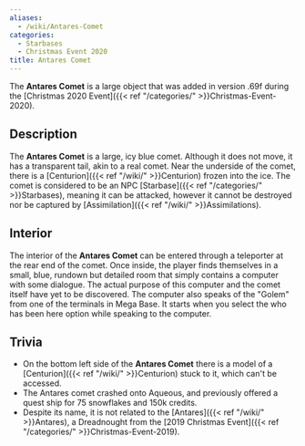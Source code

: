 ```yaml
---
aliases:
  - /wiki/Antares-Comet
categories:
  - Starbases
  - Christmas Event 2020
title: Antares Comet
---
```


The **Antares Comet** is a large object that was added in version .69f during the [Christmas 2020 Event]({{< ref "/categories/" >}}Christmas-Event-2020).

## Description

The **Antares Comet** is a large, icy blue comet. Although it does not move, it has a transparent tail, akin to a real comet. Near the underside of the comet, there is a [Centurion]({{< ref "/wiki/" >}}Centurion) frozen into the ice. The comet is considered to be an NPC [Starbase]({{< ref "/categories/" >}}Starbases), meaning it can be attacked, however it cannot be destroyed nor be captured by [Assimilation]({{< ref "/wiki/" >}}Assimilations).

## Interior

The interior of the **Antares Comet** can be entered through a teleporter at the rear end of the comet. Once inside, the player finds themselves in a small, blue, rundown but detailed room that simply contains a computer with some dialogue. The actual purpose of this computer and the comet itself have yet to be discovered. The computer also speaks of the "Golem" from one of the terminals in Mega Base. It starts when you select the who has been here option while speaking to the computer.

## Trivia

- On the bottom left side of the **Antares Comet** there is a model of a [Centurion]({{< ref "/wiki/" >}}Centurion) stuck to it, which can't be accessed.
- The Antares comet crashed onto Aqueous, and previously offered a quest ship for 75 snowflakes and 150k credits.
- Despite its name, it is not related to the [Antares]({{< ref "/wiki/" >}}Antares), a Dreadnought from the [2019 Christmas Event]({{< ref "/categories/" >}}Christmas-Event-2019).

